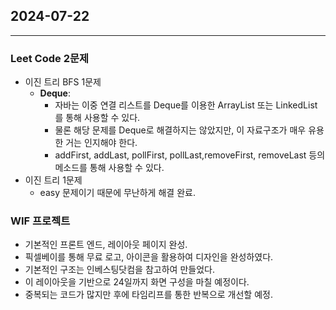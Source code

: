 ## 2024-07-22

-------------------

### Leet Code 2문제

- 이진 트리 BFS 1문제
    - **Deque**:
        - 자바는 이중 연결 리스트를 Deque를 이용한 ArrayList 또는 LinkedList를 통해 사용할 수 있다.
        - 물론 해당 문제를 Deque로 해결하지는 않았지만, 이 자료구조가 매우 유용한 거는 인지해야 한다.
        - addFirst, addLast, pollFirst, pollLast,removeFirst, removeLast 등의 메소드를 통해 사용할 수 있다.
- 이진 트리 1문제
  - easy 문제이기 때문에 무난하게 해결 완료.

### WIF 프로젝트

- 기본적인 프론트 엔드, 레이아웃 페이지 완성.
- 픽셀베이를 통해 무료 로고, 아이콘을 활용하여 디자인을 완성하였다.
- 기본적인 구조는 인베스팅닷컴을 참고하여 만들었다.
- 이 레이아웃을 기반으로 24일까지 화면 구성을 마칠 예정이다.
- 중복되는 코드가 많지만 후에 타임리프를 통한 반복으로 개선할 예정.